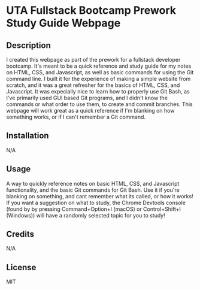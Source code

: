 # UTA Fullstack Bootcamp Prework Study Guide Webpage

## Description

I created this webpage as part of the prework for a fullstack developer bootcamp. It's meant to be a quick reference and study guide for my notes on HTML, CSS, and Javascript, as well as basic commands for using the Git command line.
I built it for the experience of making a simple website from scratch, and it was a great refresher for the basics of HTML, CSS, and Javascript.
It was expecially nice to learn how to properly use Git Bash, as I've primarily used GUI based Git programs, and I didn't know the commands or what order to use them, to create and commit branches.
This webpage will work great as a quick reference if I'm blanking on how something works, or if I can't remember a Git command.

## Installation

N/A

## Usage

A way to quickly reference notes on basic HTML, CSS, and Javascript functionality, and the basic Git commands for Git Bash. Use it if you're blanking on something, and cant remember what its called, or how it works!
If you want a suggestion on what to study, the Chrome Devtools console (found by by pressing Command+Option+I (macOS) or Control+Shift+I (Windows)) will have a randomly selected topic for you to study!

## Credits

N/A

## License

MIT